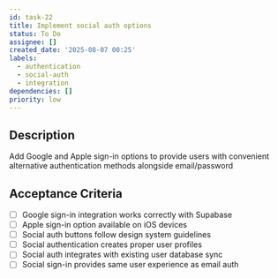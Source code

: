 ```yaml
---
id: task-22
title: Implement social auth options
status: To Do
assignee: []
created_date: '2025-08-07 00:25'
labels:
  - authentication
  - social-auth
  - integration
dependencies: []
priority: low
---
```


## Description

Add Google and Apple sign-in options to provide users with convenient alternative authentication methods alongside email/password

## Acceptance Criteria

- [ ] Google sign-in integration works correctly with Supabase
- [ ] Apple sign-in option available on iOS devices
- [ ] Social auth buttons follow design system guidelines
- [ ] Social authentication creates proper user profiles
- [ ] Social auth integrates with existing user database sync
- [ ] Social sign-in provides same user experience as email auth
